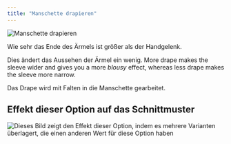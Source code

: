 ```yaml
---
title: "Manschette drapieren"
---
```


![Manschette drapieren](cuffdrape.svg)

Wie sehr das Ende des Ärmels ist größer als der Handgelenk.

<Note>

Dies ändert das Aussehen der Ärmel ein wenig.
More drape makes the sleeve wider and gives you a more _blousy_ effect, whereas less drape makes the sleeve more narrow.

Das Drape wird mit Falten in die Manschette gearbeitet.

</Note>

## Effekt dieser Option auf das Schnittmuster

![Dieses Bild zeigt den Effekt dieser Option, indem es mehrere Varianten überlagert, die einen anderen Wert für diese Option haben](simone_cuffdrape_sample.svg "Effekt dieser Option auf das Schnittmuster")
